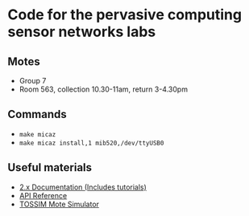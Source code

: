 # Code for the pervasive computing sensor networks labs

## Motes
* Group 7
* Room 563, collection 10.30-11am, return 3-4.30pm

## Commands
* ``make micaz``
* ``make micaz install,1 mib520,/dev/ttyUSB0``

## Useful materials
* [2.x Documentation (Includes tutorials)](http://www.tinyos.net/tinyos-2.1.0/doc/)
* [API Reference](http://www.tinyos.net/tinyos-2.1.0/doc/nesdoc/micaz/)
* [TOSSIM Mote Simulator](http://docs.tinyos.net/tinywiki/index.php/TOSSIM)

